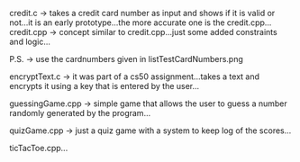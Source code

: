 credit.c  ->  takes a credit card number as input and shows if it is valid or not...it is an early prototype...the more accurate one is the credit.cpp...
credit.cpp  ->  concept similar to credit.cpp...just some added constraints and logic...

P.S. -> use the cardnumbers given in listTestCardNumbers.png

encryptText.c  ->  it was part of a cs50 assignment...takes a text and encrypts it using a key that is entered by the user...

guessingGame.cpp  ->  simple game that allows the user to guess a number randomly generated by the program...

quizGame.cpp  ->  just a quiz game with a system to keep log of the scores...

ticTacToe.cpp...
